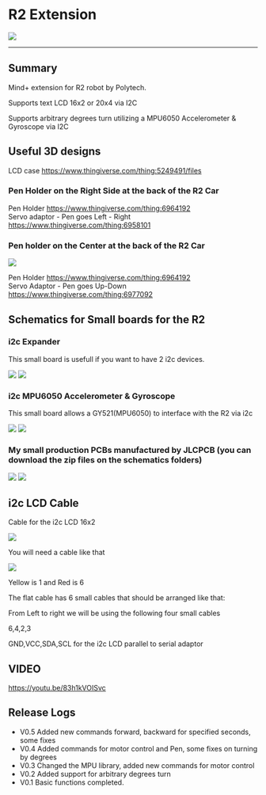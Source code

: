 # R2 Extension


![](./arduinoC/_images/featured.png)

---------------------------------------------------------


## Summary

Mind+ extension for R2 robot by Polytech.

Supports text LCD 16x2 or 20x4 via I2C 

Supports arbitrary degrees turn utilizing a MPU6050 Accelerometer & Gyroscope via I2C


## Useful 3D designs

LCD case  https://www.thingiverse.com/thing:5249491/files  

### Pen Holder on the Right Side at the back of the R2 Car
 
Pen Holder https://www.thingiverse.com/thing:6964192  
Servo adaptor - Pen goes Left - Right https://www.thingiverse.com/thing:6958101

### Pen holder on the Center at the back of the R2 Car

![](./R2_withLCD.png)

Pen Holder https://www.thingiverse.com/thing:6964192  
Servo Adaptor - Pen goes Up-Down  https://www.thingiverse.com/thing:6977092

## Schematics for Small boards for the R2

### i2c Expander

This small board is usefull if you want to have 2 i2c devices.

![](./brd2.png)
![](./brd2_bck.png)

### i2c MPU6050 Accelerometer & Gyroscope

This small board allows a GY521(MPU6050) to interface with the R2 via i2c

![](./Brd1.png)
![](./Brd1_bck.png)


### My small production PCBs manufactured by JLCPCB (you can download the zip files on the schematics folders)

![](./cdesp_PCBs.png)
![](./cdesp_PCBs_Unpop.png)


## i2c LCD Cable

Cable for the i2c LCD 16x2

![](./LCD_cable.png)
 
You will need a cable like that

![](./i2c_Cable.png)

Yellow is 1 and Red is 6

The flat cable has 6 small cables that should be arranged like that:

From Left to right we will be using the following four small cables

6,4,2,3

GND,VCC,SDA,SCL for the i2c LCD parallel to serial adaptor


## VIDEO
https://youtu.be/83h1kVOISvc

## Release Logs
* V0.5  Added new commands forward, backward for specified seconds, some fixes
* V0.4  Added commands for motor control and Pen, some fixes on turning by degrees
* V0.3  Changed the MPU library, added new commands for motor control
* V0.2  Added support for arbitrary degrees turn
* V0.1  Basic functions completed.
